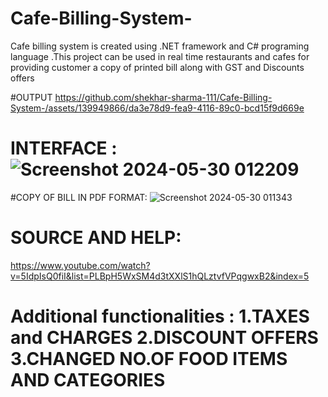 # Cafe-Billing-System-
Cafe billing system  is created using .NET framework and C# programing language .This project can be used in  real time restaurants  and cafes for providing customer a copy of printed bill  along with GST and Discounts offers

#OUTPUT
https://github.com/shekhar-sharma-111/Cafe-Billing-System-/assets/139949866/da3e78d9-fea9-4116-89c0-bcd15f9d669e

# INTERFACE :![Screenshot 2024-05-30 012209](https://github.com/shekhar-sharma-111/Cafe-Billing-System-/assets/139949866/91aca6a5-d55c-4221-b1ea-9a48d9cf42f4)


#COPY OF BILL IN PDF FORMAT:
![Screenshot 2024-05-30 011343](https://github.com/shekhar-sharma-111/Cafe-Billing-System-/assets/139949866/d999bf49-ce4b-408d-bf1e-b08ac29f2161)

# SOURCE AND HELP:
https://www.youtube.com/watch?v=5IdpIsQ0fiI&list=PLBpH5WxSM4d3tXXlS1hQLztvfVPqgwxB2&index=5

# Additional functionalities : 1.TAXES and CHARGES 2.DISCOUNT OFFERS  3.CHANGED NO.OF FOOD ITEMS AND CATEGORIES
